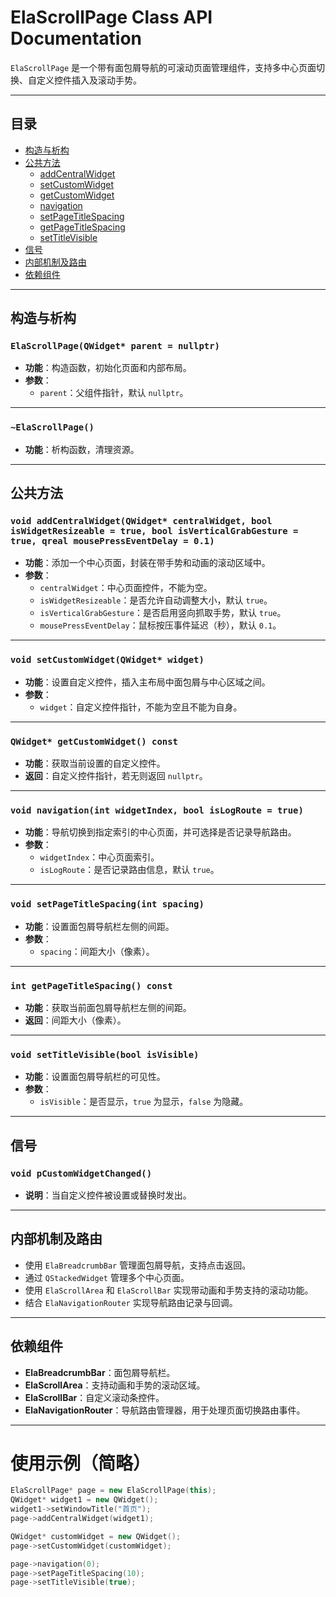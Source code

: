 # ElaScrollPage Class API Documentation

`ElaScrollPage` 是一个带有面包屑导航的可滚动页面管理组件，支持多中心页面切换、自定义控件插入及滚动手势。

---

## 目录

- [构造与析构](#构造与析构)
- [公共方法](#公共方法)
  - [addCentralWidget](#addcentralwidget)
  - [setCustomWidget](#setcustomwidget)
  - [getCustomWidget](#getcustomwidget)
  - [navigation](#navigation)
  - [setPageTitleSpacing](#setpagetitlespacing)
  - [getPageTitleSpacing](#getpagetitlespacing)
  - [setTitleVisible](#settitlevisible)
- [信号](#信号)
- [内部机制及路由](#内部机制及路由)
- [依赖组件](#依赖组件)

---

## 构造与析构

### `ElaScrollPage(QWidget* parent = nullptr)`

- **功能**：构造函数，初始化页面和内部布局。
- **参数**：
  - `parent`：父组件指针，默认 `nullptr`。

---

### `~ElaScrollPage()`

- **功能**：析构函数，清理资源。

---

## 公共方法

### `void addCentralWidget(QWidget* centralWidget, bool isWidgetResizeable = true, bool isVerticalGrabGesture = true, qreal mousePressEventDelay = 0.1)`

- **功能**：添加一个中心页面，封装在带手势和动画的滚动区域中。
- **参数**：
  - `centralWidget`：中心页面控件，不能为空。
  - `isWidgetResizeable`：是否允许自动调整大小，默认 `true`。
  - `isVerticalGrabGesture`：是否启用竖向抓取手势，默认 `true`。
  - `mousePressEventDelay`：鼠标按压事件延迟（秒），默认 `0.1`。

---

### `void setCustomWidget(QWidget* widget)`

- **功能**：设置自定义控件，插入主布局中面包屑与中心区域之间。
- **参数**：
  - `widget`：自定义控件指针，不能为空且不能为自身。

---

### `QWidget* getCustomWidget() const`

- **功能**：获取当前设置的自定义控件。
- **返回**：自定义控件指针，若无则返回 `nullptr`。

---

### `void navigation(int widgetIndex, bool isLogRoute = true)`

- **功能**：导航切换到指定索引的中心页面，并可选择是否记录导航路由。
- **参数**：
  - `widgetIndex`：中心页面索引。
  - `isLogRoute`：是否记录路由信息，默认 `true`。

---

### `void setPageTitleSpacing(int spacing)`

- **功能**：设置面包屑导航栏左侧的间距。
- **参数**：
  - `spacing`：间距大小（像素）。

---

### `int getPageTitleSpacing() const`

- **功能**：获取当前面包屑导航栏左侧的间距。
- **返回**：间距大小（像素）。

---

### `void setTitleVisible(bool isVisible)`

- **功能**：设置面包屑导航栏的可见性。
- **参数**：
  - `isVisible`：是否显示，`true` 为显示，`false` 为隐藏。

---

## 信号

### `void pCustomWidgetChanged()`

- **说明**：当自定义控件被设置或替换时发出。

---

## 内部机制及路由

- 使用 `ElaBreadcrumbBar` 管理面包屑导航，支持点击返回。
- 通过 `QStackedWidget` 管理多个中心页面。
- 使用 `ElaScrollArea` 和 `ElaScrollBar` 实现带动画和手势支持的滚动功能。
- 结合 `ElaNavigationRouter` 实现导航路由记录与回调。

---

## 依赖组件

- **ElaBreadcrumbBar**：面包屑导航栏。
- **ElaScrollArea**：支持动画和手势的滚动区域。
- **ElaScrollBar**：自定义滚动条控件。
- **ElaNavigationRouter**：导航路由管理器，用于处理页面切换路由事件。

---

# 使用示例（简略）

```cpp
ElaScrollPage* page = new ElaScrollPage(this);
QWidget* widget1 = new QWidget();
widget1->setWindowTitle("首页");
page->addCentralWidget(widget1);

QWidget* customWidget = new QWidget();
page->setCustomWidget(customWidget);

page->navigation(0);
page->setPageTitleSpacing(10);
page->setTitleVisible(true);
